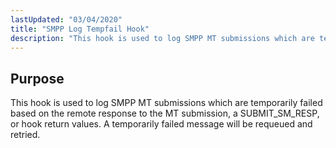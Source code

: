 ```yaml
---
lastUpdated: "03/04/2020"
title: "SMPP Log Tempfail Hook"
description: "This hook is used to log SMPP MT submissions which are temporarily failed based on the remote response to the MT submission a SUBMIT SM RESP or hook return values A temporarily failed message will be requeued and retried..."
---
```



## <a name="SMPPLogTempfailHook.purpose"></a> Purpose

This hook is used to log SMPP MT submissions which are temporarily failed based on the remote response to the MT submission, a SUBMIT_SM_RESP, or hook return values. A temporarily failed message will be requeued and retried.